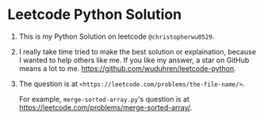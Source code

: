 # Leetcode Python Solution
1. This is my Python Solution on leetcode `@christopherwu0529`.

2. I really take time tried to make the best solution or explaination, because I wanted to help others like me. If you like my answer, a star on GitHub means a lot to me. <https://github.com/wuduhren/leetcode-python>.

3. The question is at `<https://leetcode.com/problems/the-file-name/>`.

	For example, `merge-sorted-array.py`'s question is at <https://leetcode.com/problems/merge-sorted-array/>.